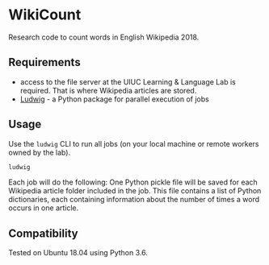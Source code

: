 # WikiCount

Research code to count words in English Wikipedia 2018.

## Requirements

* access to the file server at the UIUC Learning & Language Lab is required.
That is where Wikipedia articles are stored.
* [Ludwig](https://github.com/phueb/Ludwig) - a Python package for parallel execution of jobs


## Usage

Use the `ludwig` CLI to run all jobs (on your local machine or remote workers owned by the lab).

```bash
ludwig
```

Each job will do the following: 
One Python pickle file will be saved for each Wikipedia article folder included in the job. 
This file contains a list of Python dictionaries, each containing information about the number of times a word occurs in one article. 

## Compatibility

Tested on Ubuntu 18.04 using Python 3.6.
